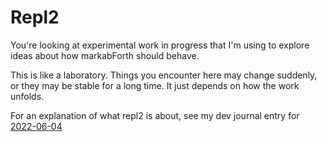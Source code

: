 <!-- Copyright (c) 2022 Sam Blenny -->
<!-- SPDX-License-Identifier: MIT -->

# Repl2

You're looking at experimental work in progress that I'm using to explore ideas
about how markabForth should behave.

This is like a laboratory. Things you encounter here may change suddenly, or
they may be stable for a long time. It just depends on how the work unfolds.

For an explanation of what repl2 is about, see my dev journal entry for
[2022-06-04](https://samblenny.github.io/markab-dev-journal/day/2022-06-04.html)
